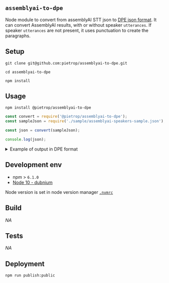 ## `assemblyai-to-dpe`

<!-- _One liner + link to confluence page_
_Screenshot of UI - optional_ -->

Node module to convert from assemblyAI STT json to [DPE json format](https://github.com/bbc/digital-paper-edit).
It can convert AssemblyAI results, with or without speaker `utterances`.
If speaker `utterances` are not present, it uses punctuation to create the paragraphs.

## Setup

<!-- _stack - optional_
_How to build and run the code/app_ -->

```
git clone git@github.com:pietrop/assemblyai-to-dpe.git
```

```
cd assemblyai-to-dpe
```

```
npm install
```

## Usage

```
npm install @pietrop/assemblyai-to-dpe
```

```js
const convert = require('@pietrop/assemblyai-to-dpe');
const sampleJson = require('./sample/assemblyai-speakers-sample.json');

const json = convert(sampleJson);

console.log(json);
```

<details>
  <summary>Example of output in DPE format</summary>
 
 ```json
{
  "words": [
    {
      "id": 0,
      "text": "Good",
      "start": 0,
      "end": 0.44
    },
    {
      "id": 1,
      "text": "day,",
      "start": 0.4,
      "end": 0.54
    },
    ...
  ],
  "paragraphs": [
    {
      "end": 101.18,
      "start": 0,
      "speaker": "SPEAKER_A"
    },
    ...
  ]
}
```
</details>

<!-- ## System Architecture -->

<!-- _High level overview of system architecture_ -->

<!-- ## Documentation

There's a [docs](./docs) folder in this repository.

[docs/notes](./docs/notes) contains dev draft notes on various aspects of the project. This would generally be converted either into ADRs or guides when ready.

[docs/adr](./docs/adr) contains [Architecture Decision Record](https://github.com/joelparkerhenderson/architecture_decision_record).

> An architectural decision record (ADR) is a document that captures an important architectural decision made along with its context and consequences.

We are using [this template for ADR](https://gist.github.com/iaincollins/92923cc2c309c2751aea6f1b34b31d95) -->

## Development env

 <!-- _How to run the development environment_ -->

- npm > `6.1.0`
- [Node 10 - dubnium](https://scotch.io/tutorials/whats-new-in-node-10-dubnium)

Node version is set in node version manager [`.nvmrc`](https://github.com/creationix/nvm#nvmrc)

<!-- _Coding style convention ref optional, eg which linter to use_ -->

<!-- _Linting, github pre-push hook - optional_ -->

## Build

<!-- _How to run build_ -->

_NA_

## Tests

<!-- _How to carry out tests_ -->

_NA_

## Deployment

<!-- _How to deploy the code/app into test/staging/production_ -->

```
npm run publish:public
```
